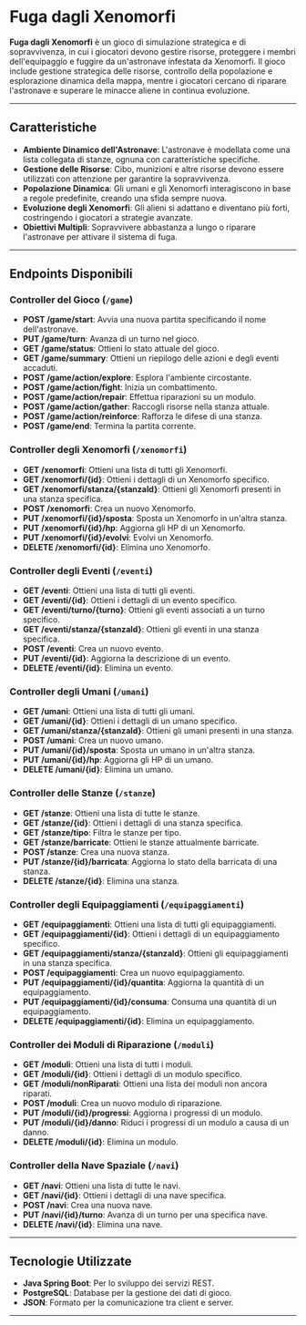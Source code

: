 # Fuga dagli Xenomorfi

**Fuga dagli Xenomorfi** è un gioco di simulazione strategica e di sopravvivenza, in cui i giocatori devono gestire risorse, proteggere i membri dell'equipaggio e fuggire da un'astronave infestata da Xenomorfi. Il gioco include gestione strategica delle risorse, controllo della popolazione e esplorazione dinamica della mappa, mentre i giocatori cercano di riparare l'astronave e superare le minacce aliene in continua evoluzione.

---

## Caratteristiche

- **Ambiente Dinamico dell'Astronave**: L'astronave è modellata come una lista collegata di stanze, ognuna con caratteristiche specifiche.
- **Gestione delle Risorse**: Cibo, munizioni e altre risorse devono essere utilizzati con attenzione per garantire la sopravvivenza.
- **Popolazione Dinamica**: Gli umani e gli Xenomorfi interagiscono in base a regole predefinite, creando una sfida sempre nuova.
- **Evoluzione degli Xenomorfi**: Gli alieni si adattano e diventano più forti, costringendo i giocatori a strategie avanzate.
- **Obiettivi Multipli**: Sopravvivere abbastanza a lungo o riparare l'astronave per attivare il sistema di fuga.

---

## Endpoints Disponibili

### Controller del Gioco (`/game`)
- **POST /game/start**: Avvia una nuova partita specificando il nome dell'astronave.
- **PUT /game/turn**: Avanza di un turno nel gioco.
- **GET /game/status**: Ottieni lo stato attuale del gioco.
- **GET /game/summary**: Ottieni un riepilogo delle azioni e degli eventi accaduti.
- **POST /game/action/explore**: Esplora l'ambiente circostante.
- **POST /game/action/fight**: Inizia un combattimento.
- **POST /game/action/repair**: Effettua riparazioni su un modulo.
- **POST /game/action/gather**: Raccogli risorse nella stanza attuale.
- **POST /game/action/reinforce**: Rafforza le difese di una stanza.
- **POST /game/end**: Termina la partita corrente.

### Controller degli Xenomorfi (`/xenomorfi`)
- **GET /xenomorfi**: Ottieni una lista di tutti gli Xenomorfi.
- **GET /xenomorfi/{id}**: Ottieni i dettagli di un Xenomorfo specifico.
- **GET /xenomorfi/stanza/{stanzaId}**: Ottieni gli Xenomorfi presenti in una stanza specifica.
- **POST /xenomorfi**: Crea un nuovo Xenomorfo.
- **PUT /xenomorfi/{id}/sposta**: Sposta un Xenomorfo in un'altra stanza.
- **PUT /xenomorfi/{id}/hp**: Aggiorna gli HP di un Xenomorfo.
- **PUT /xenomorfi/{id}/evolvi**: Evolvi un Xenomorfo.
- **DELETE /xenomorfi/{id}**: Elimina uno Xenomorfo.

### Controller degli Eventi (`/eventi`)
- **GET /eventi**: Ottieni una lista di tutti gli eventi.
- **GET /eventi/{id}**: Ottieni i dettagli di un evento specifico.
- **GET /eventi/turno/{turno}**: Ottieni gli eventi associati a un turno specifico.
- **GET /eventi/stanza/{stanzaId}**: Ottieni gli eventi in una stanza specifica.
- **POST /eventi**: Crea un nuovo evento.
- **PUT /eventi/{id}**: Aggiorna la descrizione di un evento.
- **DELETE /eventi/{id}**: Elimina un evento.

### Controller degli Umani (`/umani`)
- **GET /umani**: Ottieni una lista di tutti gli umani.
- **GET /umani/{id}**: Ottieni i dettagli di un umano specifico.
- **GET /umani/stanza/{stanzaId}**: Ottieni gli umani presenti in una stanza.
- **POST /umani**: Crea un nuovo umano.
- **PUT /umani/{id}/sposta**: Sposta un umano in un'altra stanza.
- **PUT /umani/{id}/hp**: Aggiorna gli HP di un umano.
- **DELETE /umani/{id}**: Elimina un umano.

### Controller delle Stanze (`/stanze`)
- **GET /stanze**: Ottieni una lista di tutte le stanze.
- **GET /stanze/{id}**: Ottieni i dettagli di una stanza specifica.
- **GET /stanze/tipo**: Filtra le stanze per tipo.
- **GET /stanze/barricate**: Ottieni le stanze attualmente barricate.
- **POST /stanze**: Crea una nuova stanza.
- **PUT /stanze/{id}/barricata**: Aggiorna lo stato della barricata di una stanza.
- **DELETE /stanze/{id}**: Elimina una stanza.

### Controller degli Equipaggiamenti (`/equipaggiamenti`)
- **GET /equipaggiamenti**: Ottieni una lista di tutti gli equipaggiamenti.
- **GET /equipaggiamenti/{id}**: Ottieni i dettagli di un equipaggiamento specifico.
- **GET /equipaggiamenti/stanza/{stanzaId}**: Ottieni gli equipaggiamenti in una stanza specifica.
- **POST /equipaggiamenti**: Crea un nuovo equipaggiamento.
- **PUT /equipaggiamenti/{id}/quantita**: Aggiorna la quantità di un equipaggiamento.
- **PUT /equipaggiamenti/{id}/consuma**: Consuma una quantità di un equipaggiamento.
- **DELETE /equipaggiamenti/{id}**: Elimina un equipaggiamento.

### Controller dei Moduli di Riparazione (`/moduli`)
- **GET /moduli**: Ottieni una lista di tutti i moduli.
- **GET /moduli/{id}**: Ottieni i dettagli di un modulo specifico.
- **GET /moduli/nonRiparati**: Ottieni una lista dei moduli non ancora riparati.
- **POST /moduli**: Crea un nuovo modulo di riparazione.
- **PUT /moduli/{id}/progressi**: Aggiorna i progressi di un modulo.
- **PUT /moduli/{id}/danno**: Riduci i progressi di un modulo a causa di un danno.
- **DELETE /moduli/{id}**: Elimina un modulo.

### Controller della Nave Spaziale (`/navi`)
- **GET /navi**: Ottieni una lista di tutte le navi.
- **GET /navi/{id}**: Ottieni i dettagli di una nave specifica.
- **POST /navi**: Crea una nuova nave.
- **PUT /navi/{id}/turno**: Avanza di un turno per una specifica nave.
- **DELETE /navi/{id}**: Elimina una nave.

---

## Tecnologie Utilizzate
- **Java Spring Boot**: Per lo sviluppo dei servizi REST.
- **PostgreSQL**: Database per la gestione dei dati di gioco.
- **JSON**: Formato per la comunicazione tra client e server.

---
